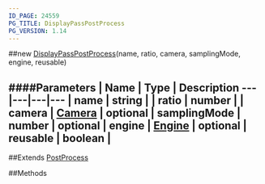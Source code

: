 ```yaml
---
ID_PAGE: 24559
PG_TITLE: DisplayPassPostProcess
PG_VERSION: 1.14
---
```

##new [DisplayPassPostProcess](/classes/DisplayPassPostProcess)(name, ratio, camera, samplingMode, engine, reusable)

####Parameters
 | Name | Type | Description
---|---|---|---
 | name | string | 
 | ratio | number | 
 | camera | [Camera](/classes/Camera) | 
optional | samplingMode | number | 
optional | engine | [Engine](/classes/Engine) | 
optional | reusable | boolean | 
---

##Extends [PostProcess](/classes/PostProcess)


##Methods
